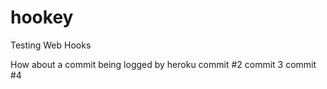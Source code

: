 # hookey
Testing Web Hooks


How about a commit being logged by heroku
commit #2
commit 3
commit #4
